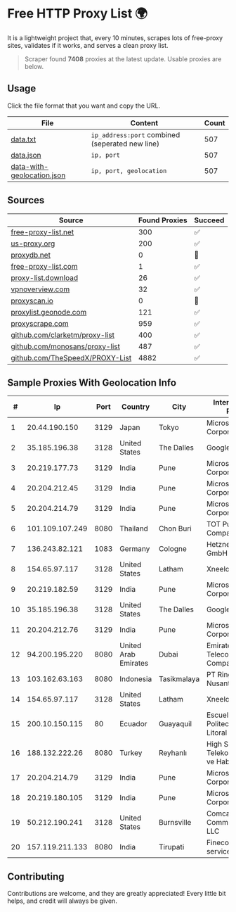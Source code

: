 
# Free HTTP Proxy List 🌍

It is a lightweight project that, every 10 minutes, scrapes lots of free-proxy sites, validates if it works, and serves a clean proxy list.


> Scraper found **7408** proxies at the latest update. Usable proxies are below.

## Usage

Click the file format that you want and copy the URL.


|File|Content|Count|
|----|-------|-----|
|[data.txt](https://raw.githubusercontent.com/themiralay/Proxy-List-World/master/data.txt)|`ip_address:port` combined (seperated new line)|507|
|[data.json](https://raw.githubusercontent.com/themiralay/Proxy-List-World/master/data.json)|`ip, port`|507|
|[data-with-geolocation.json](https://raw.githubusercontent.com/themiralay/Proxy-List-World/master/data-with-geolocation.json)|`ip, port, geolocation`|507|

## Sources

|Source|Found Proxies|Succeed|
|------|-------------|-------|
|[free-proxy-list.net](https://free-proxy-list.net)|300|✅|
|[us-proxy.org](https://www.us-proxy.org)|200|✅|
|[proxydb.net](http://proxydb.net)|0|🚫|
|[free-proxy-list.com](https://free-proxy-list.com/?page=&port=&type%5B%5D=http&type%5B%5D=https&up_time=0&search=Search)|1|✅|
|[proxy-list.download](https://www.proxy-list.download/HTTP)|26|✅|
|[vpnoverview.com](https://vpnoverview.com/privacy/anonymous-browsing/free-proxy-servers)|32|✅|
|[proxyscan.io](https://www.proxyscan.io)|0|🚫|
|[proxylist.geonode.com](https://proxylist.geonode.com/api/proxy-list?limit=300&page=1&sort_by=lastChecked&sort_type=desc&protocols=http,https)|121|✅|
|[proxyscrape.com](https://api.proxyscrape.com/v2/?request=displayproxies&protocol=http&timeout=10000&country=all&ssl=all&anonymity=all)|959|✅|
|[github.com/clarketm/proxy-list](https://raw.githubusercontent.com/clarketm/proxy-list/master/proxy-list-raw.txt)|400|✅|
|[github.com/monosans/proxy-list](https://raw.githubusercontent.com/monosans/proxy-list/main/proxies/http.txt)|487|✅|
|[github.com/TheSpeedX/PROXY-List](https://raw.githubusercontent.com/TheSpeedX/PROXY-List/master/http.txt)|4882|✅|


## Sample Proxies With Geolocation Info

|#|Ip|Port|Country|City|Internet Service Provider|
|-|--|----|-------|----|-------------------------|
|1|20.44.190.150|3129|Japan|Tokyo|Microsoft Corporation|
|2|35.185.196.38|3128|United States|The Dalles|Google LLC|
|3|20.219.177.73|3129|India|Pune|Microsoft Corporation|
|4|20.204.212.45|3129|India|Pune|Microsoft Corporation|
|5|20.204.214.79|3129|India|Pune|Microsoft Corporation|
|6|101.109.107.249|8080|Thailand|Chon Buri|TOT Public Company Limited|
|7|136.243.82.121|1083|Germany|Cologne|Hetzner Online GmbH|
|8|154.65.97.117|3128|United States|Latham|Xneelo (Pty) Ltd|
|9|20.219.182.59|3129|India|Pune|Microsoft Corporation|
|10|35.185.196.38|3128|United States|The Dalles|Google LLC|
|11|20.204.212.76|3129|India|Pune|Microsoft Corporation|
|12|94.200.195.220|8080|United Arab Emirates|Dubai|Emirates Integrated Telecommunications Company PJSC|
|13|103.162.63.163|8080|Indonesia|Tasikmalaya|PT Ring Media Nusantara|
|14|154.65.97.117|3128|United States|Latham|Xneelo (Pty) Ltd|
|15|200.10.150.115|80|Ecuador|Guayaquil|Escuela Superior Politecnica del Litoral|
|16|188.132.222.26|8080|Turkey|Reyhanlı|High Speed Telekomunikasyon ve Hab. Hiz. Ltd. Sti.|
|17|20.204.214.79|3129|India|Pune|Microsoft Corporation|
|18|20.219.180.105|3129|India|Pune|Microsoft Corporation|
|19|50.212.190.241|3128|United States|Burnsville|Comcast Cable Communications, LLC|
|20|157.119.211.133|8080|India|Tirupati|Finecom Internet services Pvt Ltd|



## Contributing

Contributions are welcome, and they are greatly appreciated! Every
little bit helps, and credit will always be given.


